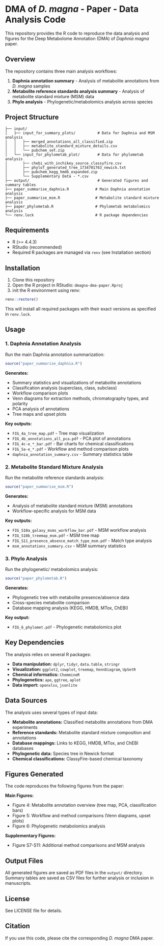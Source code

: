 # DMA of *D. magna* - Paper - Data Analysis Code

This repository provides the R code to reproduce the data analysis and figures for the Deep Metabolome Annotation (DMA) of *Daphnia magna* paper.

## Overview

The repository contains three main analysis workflows:

1. **Daphnia annotation summary** - Analysis of metabolite annotations from *D. magna* samples
2. **Metabolite reference standards analysis summary** - Analysis of metabolite standard mixture (MSM) data
3. **Phylo analysis** - Phylogenetic/metabolomics analysis across species

## Project Structure

```
├── input/
│   ├── input_for_summary_plots/          # Data for Daphnia and MSM analysis
│   │   ├── merged_annotations_all_classified.zip
│   │   ├── metabolite_standard_mixture_details.csv
│   │   └── pubchem_set.zip
│   └── input_for_phylometab_plot/        # Data for phylometab analysis
│       ├── chebi_with_inchikey_source_classyfire.csv
│       ├── phyloT_generated_tree_1734701763_newick.txt
│       ├── pubchem_kegg_hmdb_expanded.zip
│       └── Supplementary Data - *.csv
├── output/                               # Generated figures and summary tables
├── paper_summarise_daphnia.R            # Main Daphnia annotation analysis
├── paper_summarise_msm.R                # Metabolite standard mixture analysis
├── paper_phylometab.R                   # Phylometab metabolomics analysis
└── renv.lock                            # R package dependencies
```

## Requirements

- R (>= 4.4.3)
- RStudio (recommended)
- Required R packages are managed via `renv` (see Installation section)

## Installation

1. Clone this repository
2. Open the R project in RStudio: `dmagna-dma-paper.Rproj`
3. init the R environment using renv:

```r
renv::restore()
```

This will install all required packages with their exact versions as specified in `renv.lock`.

## Usage

### 1. Daphnia Annotation Analysis

Run the main Daphnia annotation summarization:

```r
source("paper_summarise_daphnia.R")
```

**Generates:**
- Summary statistics and visualizations of metabolite annotations
- Classification analysis (superclass, class, subclass)
- Workflow comparison plots
- Venn diagrams for extraction methods, chromatography types, and polarity
- PCA analysis of annotations
- Tree maps and upset plots

**Key outputs:**
- `FIG_4a_tree_map.pdf` - Tree map visualization
- `FIG_4b_annotations_all_pca.pdf` - PCA plot of annotations
- `FIG_4c-e_*_bar.pdf` - Bar charts for chemical classifications
- `FIG_5a-e_*.pdf` - Workflow and method comparison plots
- `daphnia_annotation_summary.csv` - Summary statistics table

### 2. Metabolite Standard Mixture Analysis

Run the metabolite reference standards analysis:

```r
source("paper_summarise_msm.R")
```

**Generates:**
- Analysis of metabolite standard mixture (MSM) annotations
- Workflow-specific analysis for MSM data

**Key outputs:**
- `FIG_S10a_galaxy_msms_workflow_bar.pdf` - MSM workflow analysis
- `FIG_S10b_treemap_msm.pdf` - MSM tree map
- `FIG_S11_presence_absence_match_type_msm.pdf` - Match type analysis
- `msm_annotations_summary.csv` - MSM summary statistics

### 3. Phylo Analysis

Run the phylogenetic/ metabolomics analysis:

```r
source("paper_phylometab.R")
```

**Generates:**
- Phylogenetic tree with metabolite presence/absence data
- Cross-species metabolite comparison
- Database mapping analysis (KEGG, HMDB, MTox, ChEBI)

**Key output:**
- `FIG_6_phylomet.pdf` - Phylogenetic metabolomics plot

## Key Dependencies

The analysis relies on several R packages:

- **Data manipulation:** `dplyr`, `tidyr`, `data.table`, `stringr`
- **Visualization:** `ggplot2`, `cowplot`, `treemap`, `VennDiagram`, `UpSetR`
- **Chemical informatics:** `ChemmineR`
- **Phylogenetics:** `ape`, `ggtree`, `aplot`
- **Data import:** `openxlsx`, `jsonlite`

## Data Sources

The analysis uses several types of input data:

- **Metabolite annotations:** Classified metabolite annotations from DMA experiments
- **Reference standards:** Metabolite standard mixture composition and annotations
- **Database mappings:** Links to KEGG, HMDB, MTox, and ChEBI databases
- **Phylogenetic data:** Species tree in Newick format
- **Chemical classifications:** ClassyFire-based chemical taxonomy

## Figures Generated

The code reproduces the following figures from the paper:

**Main Figures:**
- Figure 4: Metabolite annotation overview (tree map, PCA, classification bars)
- Figure 5: Workflow and method comparisons (Venn diagrams, upset plots)
- Figure 6: Phylogenetic metabolomics analysis

**Supplementary Figures:**
- Figure S7-S11: Additional method comparisons and MSM analysis

## Output Files

All generated figures are saved as PDF files in the `output/` directory. Summary tables are saved as CSV files for further analysis or inclusion in manuscripts.

## License

See LICENSE file for details.

## Citation

If you use this code, please cite the corresponding *D. magna* DMA paper.
